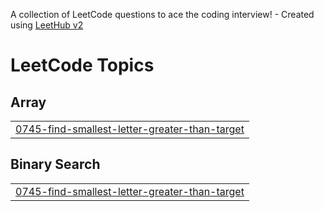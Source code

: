 A collection of LeetCode questions to ace the coding interview! - Created using [LeetHub v2](https://github.com/arunbhardwaj/LeetHub-2.0)
<!---LeetCode Topics Start-->
# LeetCode Topics
## Array
|  |
| ------- |
| [0745-find-smallest-letter-greater-than-target](https://github.com/Hari2k23/DSA-BootCamp/tree/master/0745-find-smallest-letter-greater-than-target) |
## Binary Search
|  |
| ------- |
| [0745-find-smallest-letter-greater-than-target](https://github.com/Hari2k23/DSA-BootCamp/tree/master/0745-find-smallest-letter-greater-than-target) |
<!---LeetCode Topics End-->